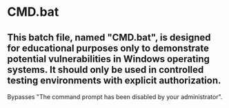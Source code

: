 # CMD.bat
## This batch file, named "CMD.bat", is designed for educational purposes only to demonstrate potential vulnerabilities in Windows operating systems. It should only be used in controlled testing environments with explicit authorization.
Bypasses "The command prompt has been disabled by your administrator".
